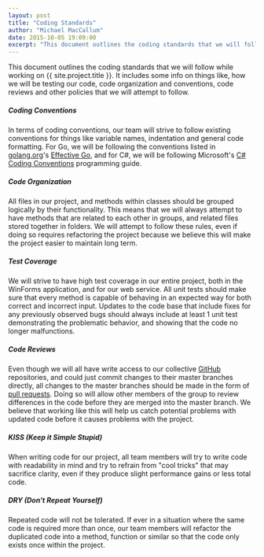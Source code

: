 ```yaml
---
layout: post
title: "Coding Standards"
author: "Michael MacCallum"
date: 2015-10-05 19:09:00
excerpt: "This document outlines the coding standards that we will follow while working on Eagleslist. It includes some info on things like, how we will be testing our code, code organization and conventions, code reviews and other policies that we will attempt to follow."
---
```

This document outlines the coding standards that we will follow while working on {{ site.project.title }}. It includes some info on things like, how we will be testing our code, code organization and conventions, code reviews and other policies that we will attempt to follow.

##### Coding Conventions
In terms of coding conventions, our team will strive to follow existing conventions for things like variable names, indentation and general code formatting. For Go, we will be following the conventions listed in [golang.org][0]'s [Effective Go][1], and for C#, we will be following Microsoft's [C# Coding Conventions][2] programming guide.

##### Code Organization
All files in our project, and methods within classes should be grouped logically by their functionality. This means that we will always attempt to have methods that are related to each other in groups, and related files stored together in folders. We will attempt to follow these rules, even if doing so requires refactoring the project because we believe this will make the project easier to maintain long term.

##### Test Coverage
We will strive to have high test coverage in our entire project, both in the WinForms application, and for our web service. All unit tests should make sure that every method is capable of behaving in an expected way for both correct and incorrect input. Updates to the code base that include fixes for any previously observed bugs should always include at least 1 unit test demonstrating the problematic behavior, and showing that the code no longer malfunctions.

##### Code Reviews
Even though we will all have write access to our collective [GitHub][3] repositories, and could just commit changes to their master branches directly, all changes to the master branches should be made in the form of [pull requests][4]. Doing so will allow other members of the group to review differences in the code before they are merged into the master branch. We believe that working like this will help us catch potential problems with updated code before it causes problems with the project.

##### KISS (Keep it Simple Stupid)
When writing code for our project, all team members will try to write code with readability in mind and try to refrain from "cool tricks" that may sacrifice clarity, even if they produce slight performance gains or less total code.

##### DRY (Don't Repeat Yourself)
Repeated code will not be tolerated. If ever in a situation where the same code is required more than once, our team members will refactor the duplicated code into a method, function or similar so that the code only exists once within the project.

[0]: https://www.golang.org
[1]: https://golang.org/doc/effective_go.html
[2]: https://msdn.microsoft.com/en-us/library/ff926074.aspx
[3]: https://www.github.com
[4]: https://help.github.com/articles/using-pull-requests/
